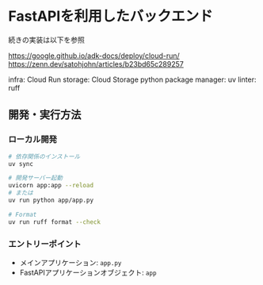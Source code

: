 # FastAPIを利用したバックエンド

続きの実装は以下を参照

https://google.github.io/adk-docs/deploy/cloud-run/
https://zenn.dev/satohjohn/articles/b23bd65c289257


infra: Cloud Run
storage: Cloud Storage
python package manager: uv
linter: ruff

## 開発・実行方法

### ローカル開発
```bash
# 依存関係のインストール
uv sync

# 開発サーバー起動
uvicorn app:app --reload
# または
uv run python app/app.py

# Format
uv run ruff format --check
```

### エントリーポイント
- メインアプリケーション: `app.py`
- FastAPIアプリケーションオブジェクト: `app`